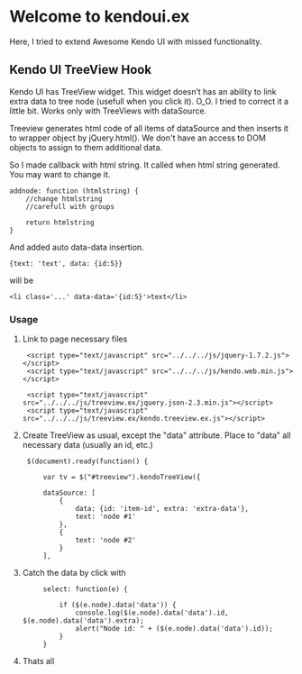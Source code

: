 # Welcome to kendoui.ex

Here, I tried to extend Awesome Kendo UI with missed functionality.

## Kendo UI TreeView Hook

Kendo UI has TreeView widget. This widget doesn’t has an ability to link extra data to tree node (usefull when you click it). O_O. 
I tried to correct it a little bit. Works only with TreeViews with dataSource.

Treeview generates html code of all items of dataSource and then inserts it to wrapper object by jQuery.html().
We don't have an access to DOM objects to assign to them additional data.

So I made callback with html string. It called when html string generated. You may want to change it.

	addnode: function (htmlstring) {
		//change htmlstring
		//carefull with groups

		return htmlstring
	}


And added auto data-data insertion.

	{text: 'text', data: {id:5}}

will be

	<li class='...' data-data='{id:5}'>text</li>


### Usage

1. Link to page necessary files

		<script type="text/javascript" src="../../../js/jquery-1.7.2.js"></script>
		<script type="text/javascript" src="../../../js/kendo.web.min.js"></script>

		<script type="text/javascript" src="../../../js/treeview.ex/jquery.json-2.3.min.js"></script>
		<script type="text/javascript" src="../../../js/treeview.ex/kendo.treeview.ex.js"></script>

2. Create TreeView as usual, except the "data" attribute. Place to "data" all necessary data (usually an id, etc.)

	

		$(document).ready(function() {
	
			var tv = $("#treeview").kendoTreeView({
	
			dataSource: [
				{
					data: {id: 'item-id', extra: 'extra-data'},
					text: 'node #1'
				},
				{
					text: 'node #2'
				}
			],


3. Catch the data by click with

            select: function(e) {

                if ($(e.node).data('data')) {
                    console.log($(e.node).data('data').id, $(e.node).data('data').extra);
                    alert("Node id: " + ($(e.node).data('data').id));
                }
            }

4. Thats all